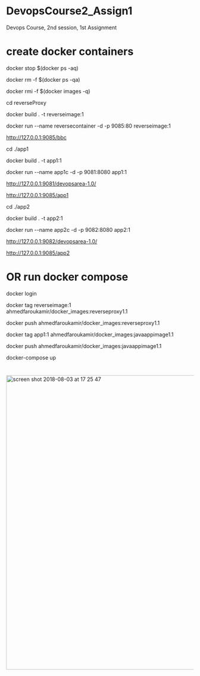# DevopsCourse2_Assign1
Devops Course, 2nd session, 1st Assignment

# create docker containers

docker stop $(docker ps -aq)

docker rm -f $(docker ps -qa)

docker rmi -f $(docker images -q)

cd reverseProxy

docker build . -t reverseimage:1

docker run --name reversecontainer -d -p 9085:80 reverseimage:1


http://127.0.0.1:9085/bbc

cd ./app1

docker build . -t app1:1

docker run --name app1c -d -p 9081:8080 app1:1

http://127.0.0.1:9081/devopsarea-1.0/

http://127.0.0.1:9085/app1

cd ./app2

docker build . -t app2:1

docker run --name app2c -d -p 9082:8080 app2:1

http://127.0.0.1:9082/devopsarea-1.0/

http://127.0.0.1:9085/app2

# OR run docker compose

docker login 

docker tag reverseimage:1 ahmedfaroukamir/docker_images:reverseproxy1.1

docker push ahmedfaroukamir/docker_images:reverseproxy1.1

docker tag app1:1 ahmedfaroukamir/docker_images:javaappimage1.1

docker push ahmedfaroukamir/docker_images:javaappimage1.1

docker-compose up

#

<img width="790" alt="screen shot 2018-08-03 at 17 25 47" src="https://user-images.githubusercontent.com/20526165/43651626-2b8037d0-9743-11e8-9040-ffd1bd969f58.png">

